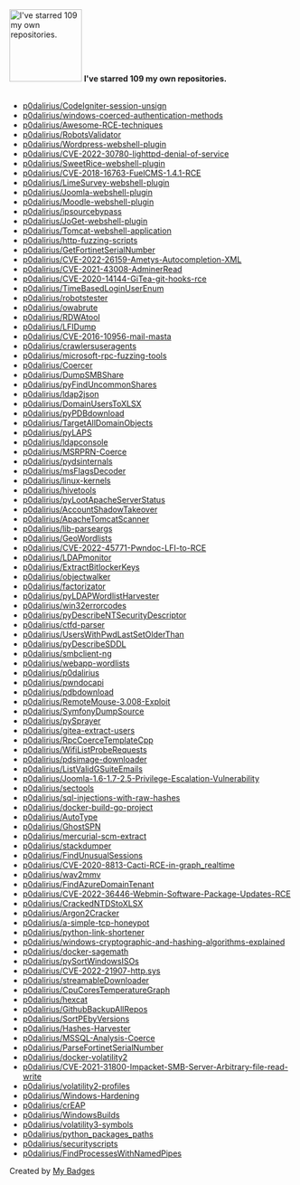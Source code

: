 <img src="https://my-badges.github.io/my-badges/self-star.png" alt="I&apos;ve starred 109 my own repositories." title="I&apos;ve starred 109 my own repositories." width="128">
<strong>I&apos;ve starred 109 my own repositories.</strong>
<br><br>

- <a href="https://github.com/p0dalirius/CodeIgniter-session-unsign">p0dalirius/CodeIgniter-session-unsign</a>
- <a href="https://github.com/p0dalirius/windows-coerced-authentication-methods">p0dalirius/windows-coerced-authentication-methods</a>
- <a href="https://github.com/p0dalirius/Awesome-RCE-techniques">p0dalirius/Awesome-RCE-techniques</a>
- <a href="https://github.com/p0dalirius/RobotsValidator">p0dalirius/RobotsValidator</a>
- <a href="https://github.com/p0dalirius/Wordpress-webshell-plugin">p0dalirius/Wordpress-webshell-plugin</a>
- <a href="https://github.com/p0dalirius/CVE-2022-30780-lighttpd-denial-of-service">p0dalirius/CVE-2022-30780-lighttpd-denial-of-service</a>
- <a href="https://github.com/p0dalirius/SweetRice-webshell-plugin">p0dalirius/SweetRice-webshell-plugin</a>
- <a href="https://github.com/p0dalirius/CVE-2018-16763-FuelCMS-1.4.1-RCE">p0dalirius/CVE-2018-16763-FuelCMS-1.4.1-RCE</a>
- <a href="https://github.com/p0dalirius/LimeSurvey-webshell-plugin">p0dalirius/LimeSurvey-webshell-plugin</a>
- <a href="https://github.com/p0dalirius/Joomla-webshell-plugin">p0dalirius/Joomla-webshell-plugin</a>
- <a href="https://github.com/p0dalirius/Moodle-webshell-plugin">p0dalirius/Moodle-webshell-plugin</a>
- <a href="https://github.com/p0dalirius/ipsourcebypass">p0dalirius/ipsourcebypass</a>
- <a href="https://github.com/p0dalirius/JoGet-webshell-plugin">p0dalirius/JoGet-webshell-plugin</a>
- <a href="https://github.com/p0dalirius/Tomcat-webshell-application">p0dalirius/Tomcat-webshell-application</a>
- <a href="https://github.com/p0dalirius/http-fuzzing-scripts">p0dalirius/http-fuzzing-scripts</a>
- <a href="https://github.com/p0dalirius/GetFortinetSerialNumber">p0dalirius/GetFortinetSerialNumber</a>
- <a href="https://github.com/p0dalirius/CVE-2022-26159-Ametys-Autocompletion-XML">p0dalirius/CVE-2022-26159-Ametys-Autocompletion-XML</a>
- <a href="https://github.com/p0dalirius/CVE-2021-43008-AdminerRead">p0dalirius/CVE-2021-43008-AdminerRead</a>
- <a href="https://github.com/p0dalirius/CVE-2020-14144-GiTea-git-hooks-rce">p0dalirius/CVE-2020-14144-GiTea-git-hooks-rce</a>
- <a href="https://github.com/p0dalirius/TimeBasedLoginUserEnum">p0dalirius/TimeBasedLoginUserEnum</a>
- <a href="https://github.com/p0dalirius/robotstester">p0dalirius/robotstester</a>
- <a href="https://github.com/p0dalirius/owabrute">p0dalirius/owabrute</a>
- <a href="https://github.com/p0dalirius/RDWAtool">p0dalirius/RDWAtool</a>
- <a href="https://github.com/p0dalirius/LFIDump">p0dalirius/LFIDump</a>
- <a href="https://github.com/p0dalirius/CVE-2016-10956-mail-masta">p0dalirius/CVE-2016-10956-mail-masta</a>
- <a href="https://github.com/p0dalirius/crawlersuseragents">p0dalirius/crawlersuseragents</a>
- <a href="https://github.com/p0dalirius/microsoft-rpc-fuzzing-tools">p0dalirius/microsoft-rpc-fuzzing-tools</a>
- <a href="https://github.com/p0dalirius/Coercer">p0dalirius/Coercer</a>
- <a href="https://github.com/p0dalirius/DumpSMBShare">p0dalirius/DumpSMBShare</a>
- <a href="https://github.com/p0dalirius/pyFindUncommonShares">p0dalirius/pyFindUncommonShares</a>
- <a href="https://github.com/p0dalirius/ldap2json">p0dalirius/ldap2json</a>
- <a href="https://github.com/p0dalirius/DomainUsersToXLSX">p0dalirius/DomainUsersToXLSX</a>
- <a href="https://github.com/p0dalirius/pyPDBdownload">p0dalirius/pyPDBdownload</a>
- <a href="https://github.com/p0dalirius/TargetAllDomainObjects">p0dalirius/TargetAllDomainObjects</a>
- <a href="https://github.com/p0dalirius/pyLAPS">p0dalirius/pyLAPS</a>
- <a href="https://github.com/p0dalirius/ldapconsole">p0dalirius/ldapconsole</a>
- <a href="https://github.com/p0dalirius/MSRPRN-Coerce">p0dalirius/MSRPRN-Coerce</a>
- <a href="https://github.com/p0dalirius/pydsinternals">p0dalirius/pydsinternals</a>
- <a href="https://github.com/p0dalirius/msFlagsDecoder">p0dalirius/msFlagsDecoder</a>
- <a href="https://github.com/p0dalirius/linux-kernels">p0dalirius/linux-kernels</a>
- <a href="https://github.com/p0dalirius/hivetools">p0dalirius/hivetools</a>
- <a href="https://github.com/p0dalirius/pyLootApacheServerStatus">p0dalirius/pyLootApacheServerStatus</a>
- <a href="https://github.com/p0dalirius/AccountShadowTakeover">p0dalirius/AccountShadowTakeover</a>
- <a href="https://github.com/p0dalirius/ApacheTomcatScanner">p0dalirius/ApacheTomcatScanner</a>
- <a href="https://github.com/p0dalirius/lib-parseargs">p0dalirius/lib-parseargs</a>
- <a href="https://github.com/p0dalirius/GeoWordlists">p0dalirius/GeoWordlists</a>
- <a href="https://github.com/p0dalirius/CVE-2022-45771-Pwndoc-LFI-to-RCE">p0dalirius/CVE-2022-45771-Pwndoc-LFI-to-RCE</a>
- <a href="https://github.com/p0dalirius/LDAPmonitor">p0dalirius/LDAPmonitor</a>
- <a href="https://github.com/p0dalirius/ExtractBitlockerKeys">p0dalirius/ExtractBitlockerKeys</a>
- <a href="https://github.com/p0dalirius/objectwalker">p0dalirius/objectwalker</a>
- <a href="https://github.com/p0dalirius/factorizator">p0dalirius/factorizator</a>
- <a href="https://github.com/p0dalirius/pyLDAPWordlistHarvester">p0dalirius/pyLDAPWordlistHarvester</a>
- <a href="https://github.com/p0dalirius/win32errorcodes">p0dalirius/win32errorcodes</a>
- <a href="https://github.com/p0dalirius/pyDescribeNTSecurityDescriptor">p0dalirius/pyDescribeNTSecurityDescriptor</a>
- <a href="https://github.com/p0dalirius/ctfd-parser">p0dalirius/ctfd-parser</a>
- <a href="https://github.com/p0dalirius/UsersWithPwdLastSetOlderThan">p0dalirius/UsersWithPwdLastSetOlderThan</a>
- <a href="https://github.com/p0dalirius/pyDescribeSDDL">p0dalirius/pyDescribeSDDL</a>
- <a href="https://github.com/p0dalirius/smbclient-ng">p0dalirius/smbclient-ng</a>
- <a href="https://github.com/p0dalirius/webapp-wordlists">p0dalirius/webapp-wordlists</a>
- <a href="https://github.com/p0dalirius/p0dalirius">p0dalirius/p0dalirius</a>
- <a href="https://github.com/p0dalirius/pwndocapi">p0dalirius/pwndocapi</a>
- <a href="https://github.com/p0dalirius/pdbdownload">p0dalirius/pdbdownload</a>
- <a href="https://github.com/p0dalirius/RemoteMouse-3.008-Exploit">p0dalirius/RemoteMouse-3.008-Exploit</a>
- <a href="https://github.com/p0dalirius/SymfonyDumpSource">p0dalirius/SymfonyDumpSource</a>
- <a href="https://github.com/p0dalirius/pySprayer">p0dalirius/pySprayer</a>
- <a href="https://github.com/p0dalirius/gitea-extract-users">p0dalirius/gitea-extract-users</a>
- <a href="https://github.com/p0dalirius/RpcCoerceTemplateCpp">p0dalirius/RpcCoerceTemplateCpp</a>
- <a href="https://github.com/p0dalirius/WifiListProbeRequests">p0dalirius/WifiListProbeRequests</a>
- <a href="https://github.com/p0dalirius/pdsimage-downloader">p0dalirius/pdsimage-downloader</a>
- <a href="https://github.com/p0dalirius/ListValidGSuiteEmails">p0dalirius/ListValidGSuiteEmails</a>
- <a href="https://github.com/p0dalirius/Joomla-1.6-1.7-2.5-Privilege-Escalation-Vulnerability">p0dalirius/Joomla-1.6-1.7-2.5-Privilege-Escalation-Vulnerability</a>
- <a href="https://github.com/p0dalirius/sectools">p0dalirius/sectools</a>
- <a href="https://github.com/p0dalirius/sql-injections-with-raw-hashes">p0dalirius/sql-injections-with-raw-hashes</a>
- <a href="https://github.com/p0dalirius/docker-build-go-project">p0dalirius/docker-build-go-project</a>
- <a href="https://github.com/p0dalirius/AutoType">p0dalirius/AutoType</a>
- <a href="https://github.com/p0dalirius/GhostSPN">p0dalirius/GhostSPN</a>
- <a href="https://github.com/p0dalirius/mercurial-scm-extract">p0dalirius/mercurial-scm-extract</a>
- <a href="https://github.com/p0dalirius/stackdumper">p0dalirius/stackdumper</a>
- <a href="https://github.com/p0dalirius/FindUnusualSessions">p0dalirius/FindUnusualSessions</a>
- <a href="https://github.com/p0dalirius/CVE-2020-8813-Cacti-RCE-in-graph_realtime">p0dalirius/CVE-2020-8813-Cacti-RCE-in-graph_realtime</a>
- <a href="https://github.com/p0dalirius/wav2mmv">p0dalirius/wav2mmv</a>
- <a href="https://github.com/p0dalirius/FindAzureDomainTenant">p0dalirius/FindAzureDomainTenant</a>
- <a href="https://github.com/p0dalirius/CVE-2022-36446-Webmin-Software-Package-Updates-RCE">p0dalirius/CVE-2022-36446-Webmin-Software-Package-Updates-RCE</a>
- <a href="https://github.com/p0dalirius/CrackedNTDStoXLSX">p0dalirius/CrackedNTDStoXLSX</a>
- <a href="https://github.com/p0dalirius/Argon2Cracker">p0dalirius/Argon2Cracker</a>
- <a href="https://github.com/p0dalirius/a-simple-tcp-honeypot">p0dalirius/a-simple-tcp-honeypot</a>
- <a href="https://github.com/p0dalirius/python-link-shortener">p0dalirius/python-link-shortener</a>
- <a href="https://github.com/p0dalirius/windows-cryptographic-and-hashing-algorithms-explained">p0dalirius/windows-cryptographic-and-hashing-algorithms-explained</a>
- <a href="https://github.com/p0dalirius/docker-sagemath">p0dalirius/docker-sagemath</a>
- <a href="https://github.com/p0dalirius/pySortWindowsISOs">p0dalirius/pySortWindowsISOs</a>
- <a href="https://github.com/p0dalirius/CVE-2022-21907-http.sys">p0dalirius/CVE-2022-21907-http.sys</a>
- <a href="https://github.com/p0dalirius/streamableDownloader">p0dalirius/streamableDownloader</a>
- <a href="https://github.com/p0dalirius/CpuCoresTemperatureGraph">p0dalirius/CpuCoresTemperatureGraph</a>
- <a href="https://github.com/p0dalirius/hexcat">p0dalirius/hexcat</a>
- <a href="https://github.com/p0dalirius/GithubBackupAllRepos">p0dalirius/GithubBackupAllRepos</a>
- <a href="https://github.com/p0dalirius/SortPEbyVersions">p0dalirius/SortPEbyVersions</a>
- <a href="https://github.com/p0dalirius/Hashes-Harvester">p0dalirius/Hashes-Harvester</a>
- <a href="https://github.com/p0dalirius/MSSQL-Analysis-Coerce">p0dalirius/MSSQL-Analysis-Coerce</a>
- <a href="https://github.com/p0dalirius/ParseFortinetSerialNumber">p0dalirius/ParseFortinetSerialNumber</a>
- <a href="https://github.com/p0dalirius/docker-volatility2">p0dalirius/docker-volatility2</a>
- <a href="https://github.com/p0dalirius/CVE-2021-31800-Impacket-SMB-Server-Arbitrary-file-read-write">p0dalirius/CVE-2021-31800-Impacket-SMB-Server-Arbitrary-file-read-write</a>
- <a href="https://github.com/p0dalirius/volatility2-profiles">p0dalirius/volatility2-profiles</a>
- <a href="https://github.com/p0dalirius/Windows-Hardening">p0dalirius/Windows-Hardening</a>
- <a href="https://github.com/p0dalirius/crEAP">p0dalirius/crEAP</a>
- <a href="https://github.com/p0dalirius/WindowsBuilds">p0dalirius/WindowsBuilds</a>
- <a href="https://github.com/p0dalirius/volatility3-symbols">p0dalirius/volatility3-symbols</a>
- <a href="https://github.com/p0dalirius/python_packages_paths">p0dalirius/python_packages_paths</a>
- <a href="https://github.com/p0dalirius/securityscripts">p0dalirius/securityscripts</a>
- <a href="https://github.com/p0dalirius/FindProcessesWithNamedPipes">p0dalirius/FindProcessesWithNamedPipes</a>


Created by <a href="https://github.com/my-badges/my-badges">My Badges</a>